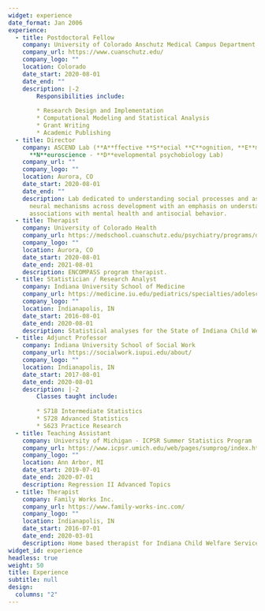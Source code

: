 ```yaml
---
widget: experience
date_format: Jan 2006
experience:
  - title: Postdoctoral Fellow
    company: University of Colorado Anschutz Medical Campus Department of Psychiatry
    company_url: https://www.cuanschutz.edu/
    company_logo: ""
    location: Colorado
    date_start: 2020-08-01
    date_end: ""
    description: |-2
        Responsibilities include:
        
        * Research Design and Implementation
        * Computational Modeling and Statistical Analysis
        * Grant Writing
        * Academic Publishing 
  - title: Director
    company: ASCEND Lab (**A**ffective **S**ocial **C**ognition, **E**motion, and
      **N**euroscience - **D**evelopmental psychobiology Lab)
    company_url: ""
    company_logo: ""
    location: Aurora, CO
    date_start: 2020-08-01
    date_end: ""
    description: Lab dedicated to understanding social processes and associated
      neural mechanisms across development with an emphasis on understanidng
      associations with mental health and antisocial behavior.
  - title: Therapist
    company: University of Colorado Health
    company_url: https://medschool.cuanschutz.edu/psychiatry/programs/division-of-addiction-science-prevention-treatment/encompass-integrated-mental-health-substance-treatment
    company_logo: ""
    location: Aurora, CO
    date_start: 2020-08-01
    date_end: 2021-08-01
    description: ENCOMPASS program therapist.
  - title: Statistician / Research Analyst
    company: Indiana University School of Medicine
    company_url: https://medicine.iu.edu/pediatrics/specialties/adolescent-medicine
    company_logo: ""
    location: Indianapolis, IN
    date_start: 2016-08-01
    date_end: 2020-08-01
    description: Statistical analyses for the State of Indiana Child Welfare Services
  - title: Adjunct Professor
    company: Indiana University School of Social Work
    company_url: https://socialwork.iupui.edu/about/
    company_logo: ""
    location: Indianapolis, IN
    date_start: 2017-08-01
    date_end: 2020-08-01
    description: |-2
        Classes taught include:
        
        * S718 Intermediate Statistics
        * S728 Advanced Statistics
        * S623 Practice Research
  - title: Teaching Assistant
    company: University of Michigan - ICPSR Summer Statistics Program
    company_url: https://www.icpsr.umich.edu/web/pages/sumprog/index.html
    company_logo: ""
    location: Ann Arbor, MI
    date_start: 2019-07-01
    date_end: 2020-07-01
    description: Regression II Advanced Topics
  - title: Therapist
    company: Family Works Inc.
    company_url: https://www.family-works-inc.com/
    company_logo: ""
    location: Indianapolis, IN
    date_start: 2016-07-01
    date_end: 2020-03-01
    description: Home based therapist for Indiana Child Welfare Services.
widget_id: experience
headless: true
weight: 50
title: Experience
subtitle: null
design:
  columns: "2"
---
```

